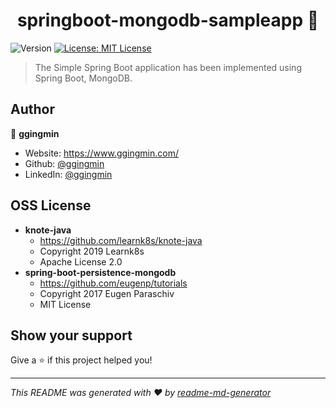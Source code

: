 <h1 align="center">springboot-mongodb-sampleapp 👋</h1>
<p>
  <img alt="Version" src="https://img.shields.io/badge/version-1.0.0-blue.svg?cacheSeconds=2592000" />
  <a href="#" target="_blank">
    <img alt="License: MIT License" src="https://img.shields.io/badge/License-MIT License-yellow.svg" />
  </a>
</p>

> The Simple Spring Boot application has been implemented using Spring Boot, MongoDB.


## Author

👤 **ggingmin**

* Website: https://www.ggingmin.com/
* Github: [@ggingmin](https://github.com/ggingmin)
* LinkedIn: [@ggingmin](https://linkedin.com/in/ggingmin)


## OSS License
* **knote-java**
  * https://github.com/learnk8s/knote-java
  * Copyright 2019 Learnk8s
  * Apache License 2.0
* **spring-boot-persistence-mongodb**
  * https://github.com/eugenp/tutorials
  * Copyright 2017 Eugen Paraschiv
  * MIT License


## Show your support

Give a ⭐️ if this project helped you!

***
_This README was generated with ❤️ by [readme-md-generator](https://github.com/kefranabg/readme-md-generator)_
